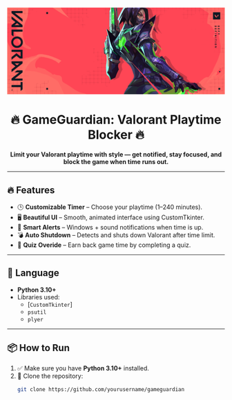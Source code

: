 
<p align="center">
  <img src="https://github.com/Blitzdevdaddy/Game-Guardian/blob/main/banner.png" alt="GameGuardian Valorant Banner" width="700"/>
</p>

<h1 align="center">🔥 GameGuardian: Valorant Playtime Blocker 🔥</h1>

<p align="center">
  <strong>Limit your Valorant playtime with style — get notified, stay focused, and block the game when time runs out.</strong>
</p>

---

## 🔥 Features

- 🕒 **Customizable Timer** – Choose your playtime (1–240 minutes).
- 🖥️ **Beautiful UI** – Smooth, animated interface using CustomTkinter.
- 🔔 **Smart Alerts** – Windows + sound notifications when time is up.
- 💣 **Auto Shutdown** – Detects and shuts down Valorant after time limit.
- 🧠 **Quiz Overide** – Earn back game time by completing a quiz.

---

## 🐍 Language

- **Python 3.10+**
- Libraries used:
  - [`CustomTkinter`]
  - `psutil`
  - `plyer`

---

## 📦 How to Run

1. ✅ Make sure you have **Python 3.10+** installed.
2. 📁 Clone the repository:
   ```bash
   git clone https://github.com/yourusername/gameguardian

